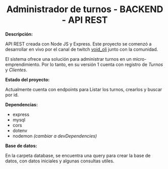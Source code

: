 <h1 align="center">Administrador de turnos - BACKEND - API REST</h1>

**Descripción:**

API REST creada con Node JS y Express.
Este proyecto se comenzó a desarrollar en vivo por el canal de twitch <a href="https://www.twitch.tv/void_oli" Target="_blank">void_oli</a> junto con la comunidad.

El sistema ofrece una solución para administrar turnos en un micro-emprendimiento. Por lo tanto, en su versión 1 cuenta con registro de *Turnos* y *Clientes*.

**Estado del proyecto:**

Actualmente cuenta con endpoints para Listar los turnos, crearlos y buscar por id.

**Dependencias:**

- express
- mysql
- cors
- dotenv
- nodemon *(cambiar a devDependencies)*

**Base de datos:**

En la carpeta database, se encuentra una query para crear la base de datos, con datos iniciales y algunas consultas utiles.
